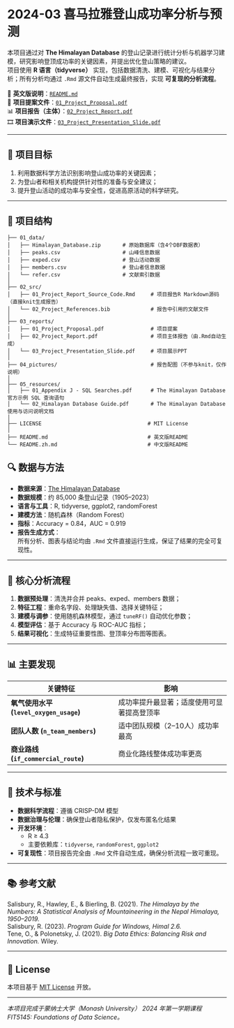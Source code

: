 # 2024-03 喜马拉雅登山成功率分析与预测

本项目通过对 **The Himalayan Database** 的登山记录进行统计分析与机器学习建模，研究影响登顶成功率的关键因素，并提出优化登山策略的建议。  
项目使用 **R 语言（tidyverse）** 实现，包括数据清洗、建模、可视化与结果分析；所有分析均通过 `.Rmd` 源文件自动生成最终报告，实现 **可复现的分析流程**。  

📄 **英文版说明**：[`README.md`](README.md)  
🧾 **项目提案文件**：[`01_Project_Proposal.pdf`](03_reports/01_Project_Proposal.pdf)  
📊 **项目报告（主体）**：[`02_Project_Report.pdf`](03_reports/02_Project_Report.pdf)  
🎞 **项目演示文件**：[`03_Project_Presentation_Slide.pdf`](03_reports/03_Project_Presentation_Slide.pdf)  

---

## 🎯 项目目标

1. 利用数据科学方法识别影响登山成功率的关键因素；  
2. 为登山者和相关机构提供针对性的准备与安全建议；  
3. 提升登山活动的成功率与安全性，促进高原活动的科学研究。

---

## 🧩 项目结构

```plaintext
├── 01_data/
│   ├── Himalayan_Database.zip       # 原始数据库（含4个DBF数据表）
│   ├── peaks.csv                    # 山峰信息数据
│   ├── exped.csv                    # 登山活动数据
│   ├── members.csv                  # 登山者信息数据
│   └── refer.csv                    # 文献索引数据
│
├── 02_src/
│   ├── 01_Project_Report_Source_Code.Rmd     # 项目报告R Markdown源码（直接knit生成报告）
│   └── 02_Project_References.bib             # 报告中引用的文献文件
│
├── 03_reports/
│   ├── 01_Project_Proposal.pdf               # 项目提案
│   ├── 02_Project_Report.pdf                 # 项目主体报告（由.Rmd自动生成）
│   └── 03_Project_Presentation_Slide.pdf     # 项目展示PPT
│
├── 04_pictures/                              # 报告配图（不参与knit，仅作说明）
│
├── 05_resources/
│   ├── 01_Appendix J - SQL Searches.pdf      # The Himalayan Database 官方示例 SQL 查询语句
│   └── 02_Himalayan Database Guide.pdf       # The Himalayan Database 使用与访问说明文档
│ 
├── LICENSE                                  # MIT License
│
├── README.md                                # 英文版README
└── README.zh.md                             # 中文版README
```

## 🔍 数据与方法

- **数据来源**：[The Himalayan Database](https://www.himalayandatabase.com)  
- **数据规模**：约 85,000 条登山记录（1905–2023）  
- **语言与工具**：R, tidyverse, ggplot2, randomForest  
- **建模方法**：随机森林（Random Forest）  
- **指标**：Accuracy = 0.84，AUC = 0.919  
- **报告生成方式**：  
  所有分析、图表与结论均由 `.Rmd` 文件直接运行生成，保证了结果的完全可复现性。

---

## 🧠 核心分析流程

1. **数据预处理**：清洗并合并 peaks、exped、members 数据；  
2. **特征工程**：重命名字段、处理缺失值、选择关键特征；  
3. **建模与调参**：使用随机森林模型，通过 `tuneRF()` 自动优化参数；  
4. **模型评估**：基于 Accuracy 与 ROC-AUC 指标；  
5. **结果可视化**：生成特征重要性图、登顶率分布图等图表。

---

## 📊 主要发现

| 关键特征 | 影响 |
|-----------|------|
| **氧气使用水平 (`level_oxygen_usage`)** | 成功率提升最显著；适度使用可显著提高登顶率 |
| **团队人数 (`n_team_members`)** | 适中团队规模（2–10人）成功率最高 |
| **商业路线 (`if_commercial_route`)** | 商业化路线整体成功率更高 |

---

## 🔧 技术与标准

- **数据科学流程**：遵循 CRISP-DM 模型  
- **数据治理与伦理**：确保登山者隐私保护，仅发布匿名化结果  
- **开发环境**：  
  - R ≥ 4.3  
  - 主要依赖库：`tidyverse`, `randomForest`, `ggplot2`  
- **可复现性**：项目报告完全由 `.Rmd` 文件自动生成，确保分析流程一致可重现。

---

## 📚 参考文献

Salisbury, R., Hawley, E., & Bierling, B. (2021). *The Himalaya by the Numbers: A Statistical Analysis of Mountaineering in the Nepal Himalaya, 1950–2019.*  
Salisbury, R. (2023). *Program Guide for Windows, Himal 2.6.*  
Tene, O., & Polonetsky, J. (2021). *Big Data Ethics: Balancing Risk and Innovation.* Wiley.

---

## 📜 License

本项目基于 [MIT License](LICENSE) 开放。

---

*本项目完成于蒙纳士大学（Monash University） 2024 年第一学期课程 FIT5145: Foundations of Data Science。*
